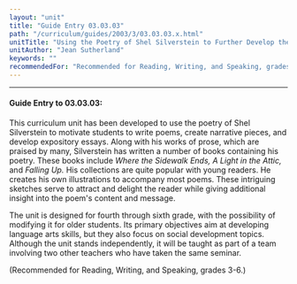 ```yaml
---
layout: "unit"
title: "Guide Entry 03.03.03"
path: "/curriculum/guides/2003/3/03.03.03.x.html"
unitTitle: "Using the Poetry of Shel Silverstein to Further Develop the Narrative, Expository, and Poetic Writing Skills of Elementary Students"
unitAuthor: "Jean Sutherland"
keywords: ""
recommendedFor: "Recommended for Reading, Writing, and Speaking, grades 3-6."
---
```

<body>
<hr/>
<h4>
Guide Entry to 03.03.03:
</h4>
<p>
This curriculum unit has been developed to use the poetry of Shel Silverstein to motivate students to write poems, create narrative pieces, and develop expository essays.  Along with his works of prose, which are praised by many, Silverstein has written a number of books containing his poetry.  These books include
<i>
Where the Sidewalk Ends, A Light in the Attic,
</i>
and
<i>
Falling Up.
</i>
His collections are quite popular with young readers.  He creates his own illustrations to accompany most poems.  These intriguing sketches serve to attract and delight the reader while giving additional insight into the poem's content and message.
</p>
<p>
The unit is designed for fourth through sixth grade, with the possibility of modifying it for older students.  Its primary objectives aim at developing language arts skills, but they also focus on social development topics.  Although the unit stands independently, it will be taught as part of a team involving two other teachers who have taken the same seminar.
</p>
<p>
(Recommended for Reading, Writing, and Speaking, grades 3-6.)
</p>
</body>